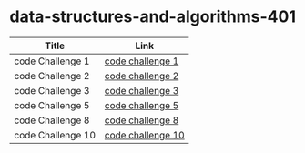 # data-structures-and-algorithms-401


| Title      | Link |
| ----------- | ----------- |
| code Challenge 1| [code challenge 1](https://ibrahimabuawad.github.io/data-structures-and-algorithms-401/JavaScript/array-reverse/)   |
| code Challenge 2| [code challenge 2](https://ibrahimabuawad.github.io/data-structures-and-algorithms-401/JavaScript/array-shift/)   |
| code Challenge 3| [code challenge 3](https://ibrahimabuawad.github.io/data-structures-and-algorithms-401/JavaScript/array-binary-search/)   |
| code Challenge 5| [code challenge 5](https://ibrahimabuawad.github.io/data-structures-and-algorithms-401//data-structure/)   |
| code Challenge 8| [code challenge 8](https://ibrahimabuawad.github.io/data-structures-and-algorithms-401//zipLists/)   
| code Challenge 10| [code challenge 10](https://ibrahimabuawad.github.io/data-structures-and-algorithms-401//Stack-and-Queues/)   |



